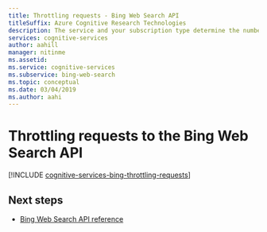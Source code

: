 ```yaml
---
title: Throttling requests - Bing Web Search API
titleSuffix: Azure Cognitive Research Technologies
description: The service and your subscription type determine the number of queries per second (QPS) that you can make.
services: cognitive-services
author: aahill
manager: nitinme
ms.assetid:
ms.service: cognitive-services
ms.subservice: bing-web-search
ms.topic: conceptual
ms.date: 03/04/2019
ms.author: aahi
---
```


# Throttling requests to the Bing Web Search API

[!INCLUDE [cognitive-services-bing-throttling-requests](../../../includes/cognitive-services-bing-throttling-requests.md)]

## Next steps

* [Bing Web Search API reference](https://docs.microsoft.com/rest/api/cognitiveservices-bingsearch/bing-web-api-v7-reference)
